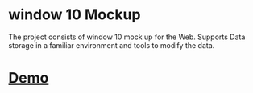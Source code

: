 # window 10 Mockup
The project consists of window 10 mock up for the Web. Supports Data storage in a familiar environment and tools to modify the data.

# [Demo](https://riteshkukreja.github.io/window10/)
